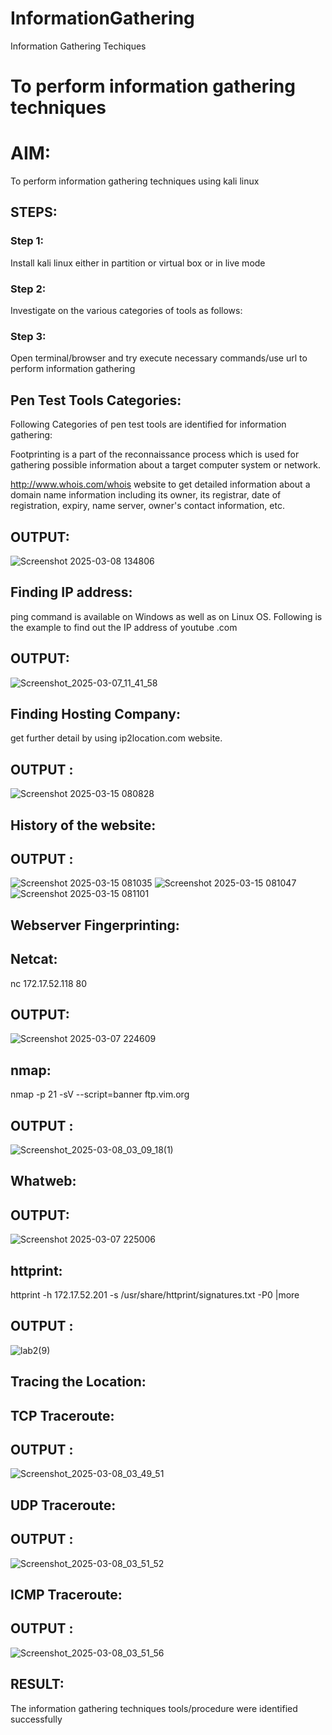 # InformationGathering
Information Gathering Techiques

# To perform information gathering techniques

# AIM:

To perform information gathering techniques using kali linux 

## STEPS:

### Step 1:

Install kali linux either in partition or virtual box or in live mode

### Step 2:

Investigate on the various categories of tools as follows:

### Step 3:
Open terminal/browser and try execute necessary commands/use url to perform information gathering

## Pen Test Tools Categories:
Following Categories of pen test tools are identified for information gathering:

Footprinting is a part of the reconnaissance process which is used for gathering possible information about a target computer system or network.

http://www.whois.com/whois website to get detailed information about a domain name information including its owner, its registrar, date of registration, expiry, name server, owner's contact information, etc.

## OUTPUT:
![Screenshot 2025-03-08 134806](https://github.com/user-attachments/assets/00d97c65-f623-4b7d-87e4-bb1bf5273e8c)



## Finding IP address:
ping command is available on Windows as well as on Linux OS. Following is the example to find out the IP address of youtube .com


## OUTPUT:
![Screenshot_2025-03-07_11_41_58](https://github.com/user-attachments/assets/f80fc2ff-ad1b-415d-92f6-8487a60636eb)

## Finding Hosting Company:
get further detail by using ip2location.com website.
## OUTPUT :
![Screenshot 2025-03-15 080828](https://github.com/user-attachments/assets/54db0f47-e8ae-4dfc-93ea-bef27fa5702f)



## History of the website:
## OUTPUT :
![Screenshot 2025-03-15 081035](https://github.com/user-attachments/assets/3e855e86-ada2-47dd-af9c-bfa7ccc85f1c)
![Screenshot 2025-03-15 081047](https://github.com/user-attachments/assets/0c891cfb-7617-4a62-8cf1-cb2d21d0ebdb)
![Screenshot 2025-03-15 081101](https://github.com/user-attachments/assets/c13144ae-8380-48f0-8fc6-9057fdf1b8cd)


## Webserver Fingerprinting:
## Netcat:
nc 172.17.52.118 80

## OUTPUT:
![Screenshot 2025-03-07 224609](https://github.com/user-attachments/assets/eb038a1d-f008-4dd6-9332-1d98173ae2e2)

## nmap:

nmap -p 21 -sV --script=banner ftp.vim.org
## OUTPUT :
![Screenshot_2025-03-08_03_09_18(1)](https://github.com/user-attachments/assets/6f224bf2-8c26-4625-80bb-b89e2f8520ba)


## Whatweb:
## OUTPUT:
![Screenshot 2025-03-07 225006](https://github.com/user-attachments/assets/bf2fc4a9-1142-4e42-aa71-5f5ad311c66a)


## httprint:
httprint -h 172.17.52.201 -s /usr/share/httprint/signatures.txt -P0 |more
## OUTPUT :
![lab2(9)](https://github.com/user-attachments/assets/ab3f61a1-c3f7-4787-8c4a-cc92f2b65b9d)

## Tracing the Location:
## TCP Traceroute:

## OUTPUT :

![Screenshot_2025-03-08_03_49_51](https://github.com/user-attachments/assets/9fa0e8aa-028e-4a87-9500-27ab11ea57d7)

## UDP Traceroute:

## OUTPUT :
![Screenshot_2025-03-08_03_51_52](https://github.com/user-attachments/assets/3314af83-33c5-484a-b0cc-9027bed6469b)

## ICMP Traceroute:

## OUTPUT :
![Screenshot_2025-03-08_03_51_56](https://github.com/user-attachments/assets/762512fb-14ef-4d05-98e2-fba45d171252)


## RESULT:
The information gathering techniques tools/procedure were  identified successfully
